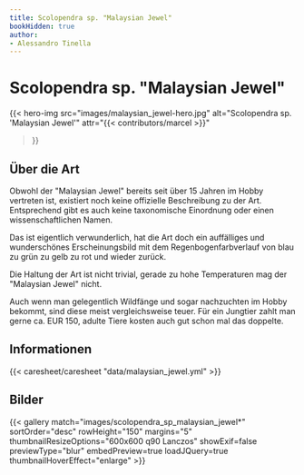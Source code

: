 ```yaml
---
title: Scolopendra sp. "Malaysian Jewel"
bookHidden: true
author:
- Alessandro Tinella
---
```


# Scolopendra sp. "Malaysian Jewel"

{{< hero-img 
    src="images/malaysian_jewel-hero.jpg" 
    alt="Scolopendra sp. 'Malaysian Jewel'" 
    attr="{{< contributors/marcel >}}" 
>}}

## Über die Art

Obwohl der "Malaysian Jewel" bereits seit über 15 Jahren im Hobby vertreten ist, existiert noch keine offizielle Beschreibung zu der Art. Entsprechend gibt es auch keine taxonomische Einordnung oder einen wissenschaftlichen Namen.

Das ist eigentlich verwunderlich, hat die Art doch ein auffälliges und wunderschönes Erscheinungsbild mit dem Regenbogenfarbverlauf von blau zu grün zu gelb zu rot und wieder zurück.

Die Haltung der Art ist nicht trivial, gerade zu hohe Temperaturen mag der "Malaysian Jewel" nicht.

Auch wenn man gelegentlich Wildfänge und sogar nachzuchten im Hobby bekommt, sind diese meist vergleichsweise teuer. Für ein Jungtier zahlt man gerne ca. EUR 150, adulte Tiere kosten auch gut schon mal das doppelte.

## Informationen

{{< caresheet/caresheet "data/malaysian_jewel.yml" >}}

## Bilder

{{< gallery match="images/scolopendra_sp_malaysian_jewel*" sortOrder="desc" rowHeight="150" margins="5" thumbnailResizeOptions="600x600 q90 Lanczos" showExif=false previewType="blur" embedPreview=true loadJQuery=true thumbnailHoverEffect="enlarge" >}}

